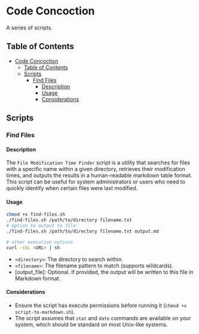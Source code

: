 # Code Concoction

A series of scripts.

## Table of Contents

- [Code Concoction](#code-concoction)
  - [Table of Contents](#table-of-contents)
  - [Scripts](#scripts)
    - [Find Files](#find-files)
      - [Description](#description)
      - [Usage](#usage)
      - [Considerations](#considerations)

## Scripts

### Find Files

#### Description

The `File Modification Time Finder` script is a utility that searches for files with a specific name within a given directory, retrieves their modification times, and outputs the results in a human-readable markdown table format. This script can be useful for system administrators or users who need to quickly identify when certain files were last modified.

#### Usage

```bash
chmod +x find-files.sh
./find-files.sh /path/to/directory filename.txt
# option to output to file
./find-files.sh /path/to/directory filename.txt output.md

# other execution options
curl -sSL <URL> | sh
```

- `<directory>`: The directory to search within.
- `<filename>`: The filename pattern to match (supports wildcards).
- [output_file]: Optional. If provided, the output will be written to this file in Markdown format.

#### Considerations

- Ensure the script has execute permissions before running it (`chmod +x script-to-markdown.sh`).
- The script assumes that `stat` and `date` commands are available on your system, which should be standard on most Unix-like systems.
